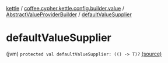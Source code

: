 [kettle](../../index.md) / [coffee.cypher.kettle.config.builder.value](../index.md) / [AbstractValueProviderBuilder](index.md) / [defaultValueSupplier](./default-value-supplier.md)

# defaultValueSupplier

(jvm) `protected val defaultValueSupplier: (() -> T)?` [(source)](https://github.com/Cypher121/kettle/blob/master/src/main/kotlin/coffee/cypher/kettle/config/builder/value/AbstractValueProviderBuilder.kt#L16)